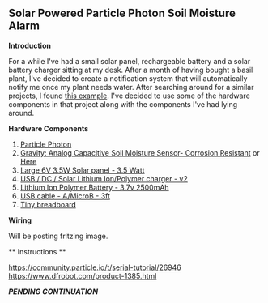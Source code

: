 Solar Powered Particle Photon Soil Moisture Alarm
---------------------------------------

**Introduction**

For a while I've had a small solar panel, rechargeable battery and a solar battery charger sitting at my desk. After a month of having bought a basil plant, I've decided to create a notification system that will automatically notify me once my plant needs water. After searching around for a similar projects, I found [this example](https://www.hackster.io/AlexWulff/annoying-soil-moisture-sensor-with-photon-and-ifttt-549222). I've decided to use some of the hardware components in that project along with the components I've had lying around.

**Hardware Components**

1. [Particle Photon](https://www.adafruit.com/product/2721)
2. [Gravity: Analog Capacitive Soil Moisture Sensor- Corrosion Resistant](http://a.co/cACKNFt) or [Here](https://www.dfrobot.com/product-1385.html)
3. [Large 6V 3.5W Solar panel - 3.5 Watt](https://www.adafruit.com/product/500)
4. [USB / DC / Solar Lithium Ion/Polymer charger - v2](https://www.adafruit.com/product/390)
5. [Lithium Ion Polymer Battery - 3.7v 2500mAh](https://www.adafruit.com/product/328)
6. [USB cable - A/MicroB - 3ft](https://www.adafruit.com/product/592)
7. [Tiny breadboard](https://www.adafruit.com/product/65)

**Wiring**

Will be posting fritzing image.

** Instructions **

https://community.particle.io/t/serial-tutorial/26946
https://www.dfrobot.com/product-1385.html

***PENDING CONTINUATION***
